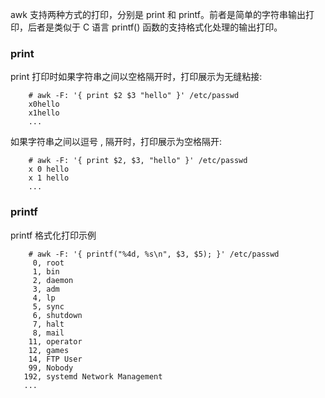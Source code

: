 

awk 支持两种方式的打印，分别是 print 和 printf。前者是简单的字符串输出打印，后者是类似于 C 语言 printf() 函数的支持格式化处理的输出打印。


### print

print 打印时如果字符串之间以空格隔开时，打印展示为无缝粘接:
```shell
    # awk -F: '{ print $2 $3 "hello" }' /etc/passwd
    x0hello
    x1hello
    ...
```
如果字符串之间以逗号 , 隔开时，打印展示为空格隔开:
```shell
    # awk -F: '{ print $2, $3, "hello" }' /etc/passwd
    x 0 hello
    x 1 hello
    ...
```


### printf

printf 格式化打印示例
```shell
    # awk -F: '{ printf("%4d, %s\n", $3, $5); }' /etc/passwd
     0, root
     1, bin
     2, daemon
     3, adm
     4, lp
     5, sync
     6, shutdown
     7, halt
     8, mail
    11, operator
    12, games
    14, FTP User
    99, Nobody
   192, systemd Network Management
   ...
```
